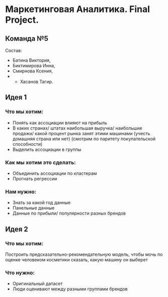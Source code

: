 # Маркетинговая Аналитика. Final Project.

## Команда №5

Состав: 
* Батина Виктория,
* Биктимирова Инна,
* Смирнова Ксения,
* * Хасанов Тагир.


## Идея 1

### Что мы хотим:

* Понять как ассоциации влияют на прибыль
* В каких странах/ штатах наибольшая выручка/ наибольшие продажи/ какой процент рынка занят этими машинами (учесть домашняя страна или нет) (смотрим по паритету покупательской способности)
* Выделить ассоциации в группы 


### Как мы хотим это сделать:

* Объединить ассоциации по кластерам
* Прогнать регрессии 

### Нам нужно:

* Знать за какой год данные
* Панельные данные
* Данные по прибыли/ популярности разных брендов



## Идея 2

### Что мы хотим:

Построить предсказательно-рекомендательную модель, чтобы мочь по оценке человеком косметики сказать, какую машину он выберет

### Что нужно:

* Оригинальный датасет
* Люди оценивают между разными группами брендов
